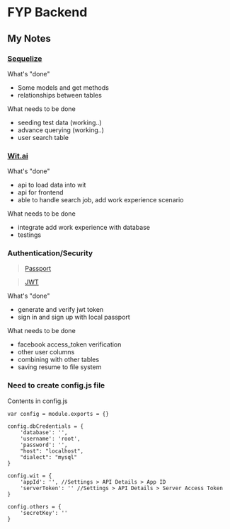 # FYP Backend

## My Notes
### [Sequelize](http://docs.sequelizejs.com/)

What's "done"
+ Some models and get methods
+ relationships between tables

What needs to be done
+ seeding test data (working..)
+ advance querying (working..)
+ user search table

### [Wit.ai](https://wit.ai/)

What's "done"
+ api to load data into wit
+ api for frontend
+ able to handle search job, add work experience scenario

What needs to be done
+ integrate add work experience with database
+ testings

### Authentication/Security
>[Passport](http://passportjs.org)

>[JWT](https://www.sitepoint.com/using-json-web-tokens-node-js/)

What's "done"
+ generate and verify jwt token
+ sign in and sign up with local passport

What needs to be done
+ facebook access_token verification
+ other user columns
+ combining with other tables
+ saving resume to file system

### Need to create config.js file
Contents in config.js

```
var config = module.exports = {}

config.dbCredentials = {
    'database': '',
    'username': 'root',
    'password': '',
    "host": "localhost",
    "dialect": "mysql"
}

config.wit = {
    'appId': '', //Settings > API Details > App ID
    'serverToken': '' //Settings > API Details > Server Access Token
}

config.others = {
    'secretKey': ''
}
```


